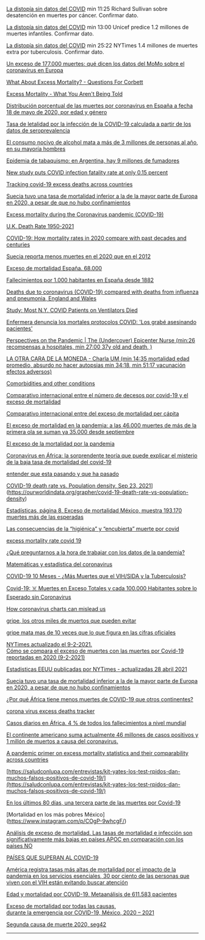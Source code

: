 [La distopía sin datos del COVID](https://www.youtube.com/watch?v=2-Vq0nNHycE&t=94s) min 11:25  Richard Sullivan sobre desatención en muertes por cáncer. Confirmar dato. 

[La distopía sin datos del COVID](https://www.youtube.com/watch?v=2-Vq0nNHycE&t=94s) min 13:00 Unicef predice 1.2 millones de muertes infantiles. Confirmar dato.

[La distopía sin datos del COVID](https://www.youtube.com/watch?v=2-Vq0nNHycE&t=94s) min 25:22 NYTimes 1.4 millones de muertes extra por tuberculosis. Confirmar dato.

[Un exceso de 177.000 muertes: qué dicen los datos del MoMo sobre el coronavirus en Europa](https://magnet.xataka.com/en-diez-minutos/exceso-177-000-muertes-que-dicen-datos-momo-coronavirus-europa)

[What About Excess Mortality? - Questions For Corbett](https://odysee.com/@corbettreport:0/qfc073-excessdeaths:a)

[Excess Mortality - What You Aren't Being Told](https://odysee.com/@drsambailey:c/excess-mortality-what-you-aren-t-being:0)

[Distribución porcentual de las muertes por coronavirus en España a fecha 18 de mayo de 2020, por edad y género](https://es.statista.com/estadisticas/1125974/covid-19-porcentaje-de-fallecimientos-por-edad-y-genero-en-espana/)

[Tasa de letalidad por la infección de la COVID-19 calculada a partir de los datos de seroprevalencia](https://www.who.int/bulletin/volumes/99/1/20-265892-ab/es/?fbclid=IwAR34O9ICvLvRzR3YQuXW70cgsoHI6dOXUnfSp)

[El consumo nocivo de alcohol mata a más de 3 millones de personas al año, en su mayoría hombres](https://www.who.int/es/news/item/21-09-2018-harmful-use-of-alcohol-kills-more-than-3-million-people-each-year--most-of-them-men)

[Epidemia de tabaquismo: en Argentina, hay 9 millones de fumadores](https://www.caeme.org.ar/epidemia-de-tabaquismo-en-argentina-hay-9-millones-de-fumadores/#:~:text=El%20consumo%20de%20tabaco,fumadores%20expuestos%20al%20humo%20ajeno)

[New study puts COVID infection fatality rate at only 0.15 percent](https://www.lifesitenews.com/news/new-study-puts-covid-infection-fatality-rate-at-only-0.15-percent)

[Tracking covid-19 excess deaths across countries](https://www.economist.com/graphic-detail/coronavirus-excess-deaths-tracker)

[Suecia tuvo una tasa de mortalidad inferior a la de la mayor parte de Europa en 2020, a pesar de que no hubo confinamientos](https://fee.org.es/articulos/suecia-tuvo-una-tasa-de-mortalidad-inferior-a-la-de-la-mayor-parte-de-europa-en-2020-a-pesar-de-que-no-hubo-confinamientos/amp)

[Excess mortality during the Coronavirus pandemic (COVID-19)](https://ourworldindata.org/excess-mortality-covid)

[U.K. Death Rate 1950-2021](https://www.macrotrends.net/countries/GBR/united-kingdom/death-rate)

[COVID-19: How mortality rates in 2020 compare with past decades and centuries](https://news.sky.com/story/covid-19-how-mortality-rates-in-2020-compare-with-past-decades-and-centuries-12185275)

[Suecia reporta menos muertes en el 2020 que en el 2012](https://tierrapura.org/2021/03/11/suecia-reporta-menos-muertes-en-el-2020-que-en-el-2012-despues-de-rechazar-las-politicas-globalistas-del-virus-pcch/?v=1)

[Exceso de mortalidad España. 68.000](https://www.eldiario.es/sociedad/muertes-semana-dispara-mortalidad-coronavirus-12-enero_1_5959361.html)

[Fallecimientos por 1.000 habitantes en España desde 1882](https://www.elconfidencial.com/espana/2020-06-08/exceso-muertes-coronavirus-espana-gripe-1918_2626504/)

[Deaths due to coronavirus (COVID-19) compared with deaths from influenza and pneumonia, England and Wales](https://www.ons.gov.uk/peoplepopulationandcommunity/birthsdeathsandmarriages/deaths/bulletins/deathsduetocoronaviruscovid19comparedwithdeathsfrominfluenzaandpneumoniaenglandandwales/deathsoccurringbetween1januaryand31august2020)

[Study: Most N.Y. COVID Patients on Ventilators Died](https://www.webmd.com/lung/news/20200422/most-covid-19-patients-placed-on-ventilators-died-new-york-study-shows#1)

[Enfermera denuncia los mortales protocolos COVID: 'Los grabé asesinando pacientes'](https://trikooba.com/enfermera-denuncia-los-mortales-protocolos-covid-los-grabe-asesinando-pacientes/)

[Perspectives on the Pandemic | The (Undercover) Epicenter Nurse (min:26 recompensas a hospitales, min 27:00 37y old and death, )](https://odysee.com/@awakening-now:c/Perspectives-on-the-Pandemic_The-Undercover-Epicenter-Nurse:5)

[LA OTRA CARA DE LA MONEDA - Charla UM (min 14:35 mortalidad edad promedio, absurdo no hacer autopsias min 34:18, min 51:17 vacunación efectos adversos)](https://vimeo.com/547943549)

[Comorbidities and other conditions](https://www.cdc.gov/nchs/nvss/vsrr/covid_weekly/index.htm?fbclid=IwAR2-muRM3tB3uBdbTrmKwH1NdaBx6PpZo2kxotNwkUXlnbZXCwSRP2OmqsI)

[Comparativo internacional entre el número de decesos por covid-19 y el exceso de mortalidad](https://datos.nexos.com.mx/el-exceso-de-mortalidad-un-comparativo-internacional/muertes-covid-1/)

[Comparativo internacional entre del exceso de mortalidad per cápita](https://datos.nexos.com.mx/el-exceso-de-mortalidad-un-comparativo-internacional/muertes-covid-2/)

[El exceso de mortalidad en la pandemia: a las 46.000 muertes de más de la primera ola se suman ya 35.000 desde septiembre](https://www.eldiario.es/sociedad/muertes-esperadas-septiembre-evoluciona-peor-crisis-mortalidad-inicio-democracia-exceso-momo-8-de-junio_1_6946073.html)

[El exceso de la mortalidad por la pandemia](https://www.fundacionmf.org.ar/visor-producto.php?cod_producto=5813)

[Coronavirus en África: la sorprendente teoría que puede explicar el misterio de la baja tasa de mortalidad del covid-19](https://www.bbc.com/mundo/noticias-internacional-54012501)

[entender que esta pasando y que ha pasado]([https://www.xataka.com/investigacion/our-world-in-data-web-imprescindible-para-entender-que-ha-pasado-esta-pasando-2020-2021](https://www.xataka.com/investigacion/our-world-in-data-web-imprescindible-para-entender-que-ha-pasado-esta-pasando-2020-2021))

[ COVID-19 death rate vs. Population density, Sep 23, 2021](https://ourworldindata.org/grapher/covid-19-death-rate-vs-population-density)](https://ourworldindata.org/grapher/covid-19-death-rate-vs-population-density)

[Estadísticas, página 8, Exceso de mortalidad México, muestra 193,170 muertes más de las esperadas]([https://coronavirus.gob.mx/wp-content/uploads/2020/10/BoletinIV_ExcesoMortalidad_SE39MX21102020.pdf](https://coronavirus.gob.mx/wp-content/uploads/2020/10/BoletinIV_ExcesoMortalidad_SE39MX21102020.pdf))

[ Las consecuencias de la “higiénica” y “encubierta” muerte por covid](https://elpais.com/ciencia/2021-04-24/las-consecuencias-de-la-higienica-y-encubierta-muerte-por-covid.html)

[excess mortality rate covid 19]([https://voxeu.org/article/us-excess-mortality-rate-covid-19-substantially-worse-europe-s](https://voxeu.org/article/us-excess-mortality-rate-covid-19-substantially-worse-europe-s))

[¿Qué preguntarnos a la hora de trabajar con los datos de la pandemia?]([https://youtu.be/FvEAw32W4rs](https://youtu.be/FvEAw32W4rs))

[Matemáticas y estadística del coronavirus]([https://www.connectas.org/labs/matematicas-estadistica-coronavirus/](https://www.connectas.org/labs/matematicas-estadistica-coronavirus/))

[COVID-19 10 Meses - ¿Más Muertes que el VIH/SIDA y la Tuberculosis?](https://www.youtube.com/watch?v=GowWgm7J6oE&ab_channel=laVidaenunGr%C3%A1fico)

[ Covid-19: ☠️ Muertes en Exceso Totales y cada 100.000 Habitantes sobre lo Esperado sin Coronavirus](https://www.youtube.com/watch?v=ZjlZJNeOLp8&ab_channel=Graf%C3%ADcamelo)

[ How coronavirus charts can mislead us](https://www.youtube.com/watch?v=O-3Mlj3MQ_Q&ab_channel=Vox)

[gripe, los otros miles de muertos que pueden evitar]([https://www.elindependiente.com/vida-sana/salud/2021/01/02/sin-noticias-de-la-gripe-los-otros-miles-de-muertos-que-las-mascarillas-pueden-evitar/](https://www.elindependiente.com/vida-sana/salud/2021/01/02/sin-noticias-de-la-gripe-los-otros-miles-de-muertos-que-las-mascarillas-pueden-evitar/))

[gripe mata mas de 10 veces que lo que figura en las cifras oficiales]([https://www.elindependiente.com/vida-sana/salud/2019/10/17/la-gripe-mata-hasta-10-veces-mas-de-lo-que-figura-en-las-cifras-oficiales/](https://www.elindependiente.com/vida-sana/salud/2019/10/17/la-gripe-mata-hasta-10-veces-mas-de-lo-que-figura-en-las-cifras-oficiales/))

[NYTimes actualizado el 9-2-2021.  
Cómo se compara el exceso de muertes con las muertes por Covid-19 reportadas en 2020 (9-2-2021)](https://www.nytimes.com/interactive/2020/04/21/world/coronavirus-missing-deaths.html)

[ Estadisticas EEUU publicadas por NYTimes - actualizadas 28 abril 2021](https://www.nytimes.com/interactive/2021/us/college-covid-tracker.html?smtyp=cur&smid=tw-nytimes)

[Suecia tuvo una tasa de mortalidad inferior a la de la mayor parte de Europa en 2020, a pesar de que no hubo confinamientos](https://www.evernote.com/shard/s481/client/snv?noteGuid=7e49f6b5-1fdd-9ba7-9499-9532700e2a5f&noteKey=45625feb21b2b4103ebae8670568c93e&sn=https%3A%2F%2Fwww.evernote.com%2Fshard%2Fs481%2Fsh%2F7e49f6b5-1fdd-9ba7-9499-9532700e2a5f%2F45625feb21b2b4103ebae8670568c93e&title=Suecia%2Btuvo%2Buna%2Btasa%2Bde%2Bmortalidad%2Binferior%2Ba%2Bla%2Bde%2Bla%2Bmayor%2Bparte%2Bde%2BEuropa%2Ben%2B2020%252C%2Ba%2Bpesar%2Bde%2Bque%2Bno%2Bhubo%2Bconfinamientos)

[ ¿Por qué África tiene menos muertes de COVID-19 que otros continentes? ](https://theconversation.com/por-que-africa-tiene-menos-muertes-de-covid-19-que-otros-continentes-147809)

[corona virus excess deaths tracker](https://www.economist.com/graphic-detail/coronavirus-excess-deaths-tracker)

[Casos diarios en África. 4 % de todos los fallecimientos a nivel mundial ](https://www.rtve.es/noticias/20210211/segunda-ola-pandemia-africa-nuevas-variantes-virus-vacunas/2074465.shtml)

 [El continente americano suma actualmente 46 millones de casos positivos y 1 millón de muertos a causa del coronavirus.](https://www.infobae.com/salud/2021/02/11/paises-ricos-vs-pobres-el-dilema-de-la-distribucion-de-las-vacunas-para-el-covid-19/)

[A pandemic primer on excess mortality statistics and their comparability across countries](https://ourworldindata.org/covid-excess-mortality)

[https://saludconlupa.com/entrevistas/kit-yates-los-test-rpidos-dan-muchos-falsos-positivos-de-covid-19/](https://saludconlupa.com/entrevistas/kit-yates-los-test-rpidos-dan-muchos-falsos-positivos-de-covid-19/)

[En los últimos 80 días, una tercera parte de las muertes por Covid-19](https://www.eleconomista.com.mx/politica/En-los-ultimos-80-dias-una-tercera-parte-de-las-muertes-por-Covid-19-20210126-0177.html) 

[Mortalidad en los más pobres México] (https://www.instagram.com/p/COgP-9whcgF/) 

 [Análisis de exceso de mortalidad. Las tasas de mortalidad e infección son significativamente más bajas en países APOC en comparación con los países NO](colombiamedica.univalle.edu.co/index.php/comedica/article/view/4613/4860)

[PAÍSES QUE SUPERAN AL COVID-19 ](https://www.endcoronavirus.org/countries)

[América registra tasas más altas de mortalidad por el impacto de la pandemia en los servicios esenciales, 30 por ciento de las personas que viven con el VIH están evitando buscar atención ](https://coronavirus.onu.org.mx/america-registra-tasas-mas-altas-de-mortalidad-por-el-impacto-de-la-pandemia-en-los-servicios-esenciales)


[Edad y mortalidad por COVID-19. Metaanálisis de 611.583 pacientes ](https://secardiologia.es/blog/11769-edad-y-mortalidad-por-covid-19-metaanalisis-de-611-583-pacientes)

 
[Exceso de mortalidad por todas las causas,  
durante la emergencia por COVID-19, México, 2020 – 2021 ](https://coronavirus.gob.mx/exceso-de-mortalidad-en-mexico/)

[Segunda causa de muerte 2020, seg42](https://www.youtube.com/watch?v=b2DW9nGjDE4)

---------------------------


[]()
[]()
[]()
[]()

